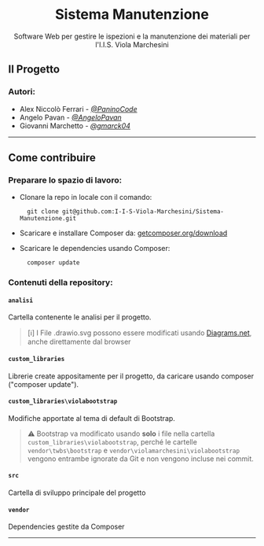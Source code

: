 <h1 align="center">Sistema Manutenzione</h1>
<p align="center">
Software Web per gestire le ispezioni e la manutenzione dei materiali per l'I.I.S. Viola Marchesini
</p>

## Il Progetto

### Autori:

- Alex Niccolò Ferrari - *[@PaninoCode](https://github.com/PaninoCode)*
- Angelo Pavan - *[@AngeloPavan](https://github.com/AngeloPavan)*
- Giovanni Marchetto - *[@gmarck04](https://github.com/gmarck04)*

---

## Come contribuire

### Preparare lo spazio di lavoro:

- Clonare la repo in locale con il comando:

        git clone git@github.com:I-I-S-Viola-Marchesini/Sistema-Manutenzione.git

- Scaricare e installare Composer da: [getcomposer.org/download](https://getcomposer.org/download/)

- Scaricare le dependencies usando Composer:

        composer update

### Contenuti della repository:

#### `analisi`
Cartella contenente le analisi per il progetto.
> [ℹ️] I File .drawio.svg possono essere modificati usando [Diagrams.net](https://app.diagrams.net/), anche direttamente dal browser

#### `custom_libraries`
Librerie create appositamente per il progetto, da caricare usando composer ("composer update").

#### `custom_libraries\violabootstrap`
Modifiche apportate al tema di default di Bootstrap.
> ⚠️ Bootstrap va modificato usando **solo** i file nella cartella `custom_libraries\violabootstrap`, perché le cartelle `vendor\twbs\bootstrap` e `vendor\violamarchesini\violabootstrap` vengono entrambe ignorate da Git e non vengono incluse nei commit.

#### `src`
Cartella di sviluppo principale del progetto

#### `vendor`
Dependencies gestite da Composer

---